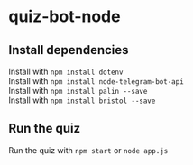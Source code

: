# quiz-bot-node

## Install dependencies
Install with `npm install dotenv` <br>
Install with `npm install node-telegram-bot-api` <br>
Install with `npm install palin --save` <br>
Install with `npm install bristol --save` <br>

## Run the quiz
Run the quiz with `npm start` or `node app.js`
